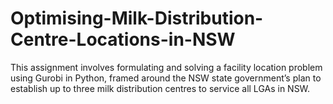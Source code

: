 # Optimising-Milk-Distribution-Centre-Locations-in-NSW
This assignment involves formulating and solving a facility location problem using Gurobi in Python, framed around the NSW state government’s plan to establish up to three milk distribution centres to service all LGAs in NSW.
